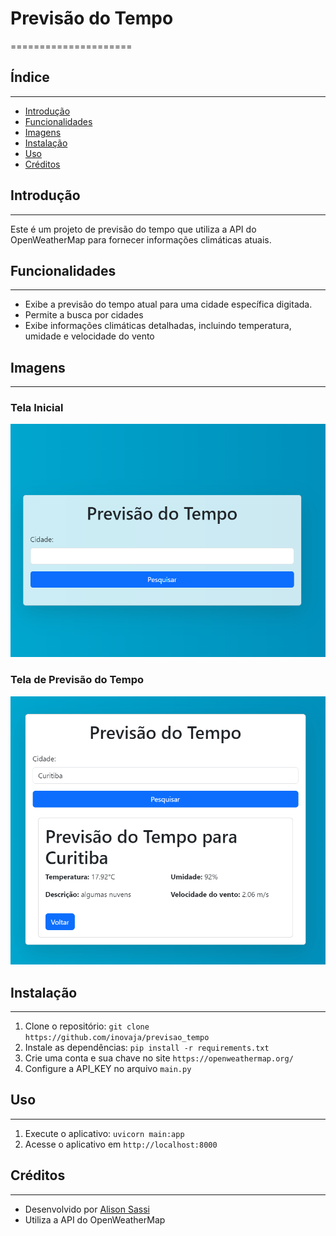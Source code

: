 # Previsão do Tempo
=====================

## Índice
--------

* [Introdução](#introdução)
* [Funcionalidades](#funcionalidades)
* [Imagens](#imagens)
* [Instalação](#instalação)
* [Uso](#uso)
* [Créditos](#créditos)

## Introdução
------------

Este é um projeto de previsão do tempo que utiliza a API do OpenWeatherMap para fornecer informações climáticas atuais.

## Funcionalidades
----------------

* Exibe a previsão do tempo atual para uma cidade específica digitada.
* Permite a busca por cidades
* Exibe informações climáticas detalhadas, incluindo temperatura, umidade e velocidade do vento

## Imagens
---------

### Tela Inicial
![Tela Inicial](readme-images/image-previsao.png)

### Tela de Previsão do Tempo
![Tela de Previsão do Tempo](readme-images/image-previsao-resultado.png)

## Instalação
------------

1. Clone o repositório: `git clone https://github.com/inovaja/previsao_tempo`
2. Instale as dependências: `pip install -r requirements.txt`
3. Crie uma conta e sua chave no site `https://openweathermap.org/`
4. Configure a API_KEY no arquivo `main.py`

## Uso
-----

1. Execute o aplicativo: `uvicorn main:app`
2. Acesse o aplicativo em `http://localhost:8000`

## Créditos
---------

* Desenvolvido por [Alison Sassi](https://github.com/alisonsassi95)
* Utiliza a API do OpenWeatherMap